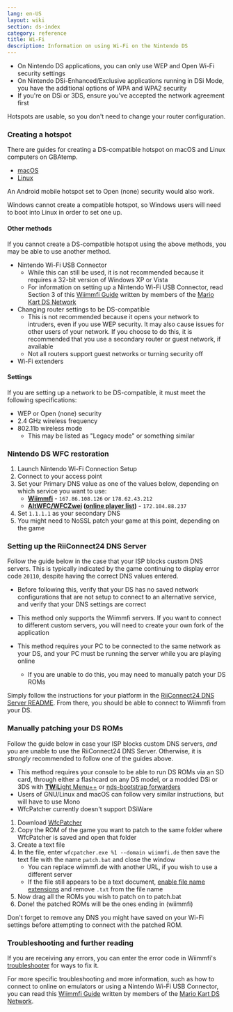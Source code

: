 ```yaml
---
lang: en-US
layout: wiki
section: ds-index
category: reference
title: Wi-Fi
description: Information on using Wi-Fi on the Nintendo DS
---
```


- On Nintendo DS applications, you can only use WEP and Open Wi-Fi security settings
- On Nintendo DSi-Enhanced/Exclusive applications running in DSi Mode, you have the additional options of WPA and WPA2 security
- If you're on DSi or 3DS, ensure you've accepted the network agreement first

Hotspots are usable, so you don't need to change your router configuration.

### Creating a hotspot
There are guides for creating a DS-compatible hotspot on macOS and Linux computers on GBAtemp.
- [macOS](https://gbatemp.net/threads/571658)
- [Linux](https://gbatemp.net/threads/543283)

An Android mobile hotspot set to Open (none) security would also work.

Windows cannot create a compatible hotspot, so Windows users will need to boot into Linux in order to set one up.
#### Other methods
If you cannot create a DS-compatible hotspot using the above methods, you may be able to use another method.
- Nintendo Wi-Fi USB Connector
    - While this can still be used, it is not recommended because it requires a 32-bit version of Windows XP or Vista
    - For information on setting up a Nintendo Wi-Fi USB Connector, read Section 3 of this [Wiimmfi Guide](https://docs.google.com/document/d/1f3PChwQig40UaiPXlh-Gi5CggGiBPzyrpiecLZlT8ZE/edit?usp=sharing) written by members of the [Mario Kart DS Network](https://discord.gg/pa9bea6)
- Changing router settings to be DS-compatible
    - This is not recommended because it opens your network to intruders, even if you use WEP security. It may also cause issues for other users of your network. If you choose to do this, it is recommended that you use a secondary router or guest network, if available
    - Not all routers support guest networks or turning security off
- Wi-Fi extenders

#### Settings
If you are setting up a network to be DS-compatible, it must meet the following specifications:
- WEP or Open (none) security
- 2.4 GHz wireless frequency
- 802.11b wireless mode
    - This may be listed as "Legacy mode" or something similar

### Nintendo DS WFC restoration
1. Launch Nintendo Wi-Fi Connection Setup
1. Connect to your access point
1. Set your Primary DNS value as one of the values below, depending on which service you want to use:
    - **[Wiimmfi](https://wiimmfi.de)** - `167.86.108.126` or `178.62.43.212`
    - **[AltWFC/WFCZwei](https://save-nintendo-wifi.com/) ([online player list](http://zwei.moe:9001))** - `172.104.88.237`
1. Set `1.1.1.1` as your secondary DNS
1. You might need to NoSSL patch your game at this point, depending on the game

### Setting up the RiiConnect24 DNS Server
Follow the guide below in the case that your ISP blocks custom DNS servers. This is typically indicated by the game continuing to display error code `20110`, despite having the correct DNS values entered.
- Before following this, verify that your DS has no saved network configurations that are not setup to connect to an alternative service, and verify that your DNS settings are correct

- This method only supports the Wiimmfi servers. If you want to connect to different custom servers, you will need to create your own fork of the application
- This method requires your PC to be connected to the same network as your DS, and your PC must be running the server while you are playing online
  - If you are unable to do this, you may need to manually patch your DS ROMs

Simply follow the instructions for your platform in the [RiiConnect24 DNS Server README](https://github.com/RiiConnect24/DNS-Server#readme). From there, you should be able to connect to Wiimmfi from your DS.

### Manually patching your DS ROMs
Follow the guide below in case your ISP blocks custom DNS servers, *and* you are unable to use the RiiConnect24 DNS Server. Otherwise, it is *strongly* recommended to follow one of the guides above.

- This method requires your console to be able to run DS ROMs via an SD card, through either a flashcard on any DS model, or a modded DSi or 3DS with [**TW**i**L**ight Menu++](twilightmenu) or [nds-bootstrap forwarders](forwarders)
- Users of GNU/Linux and macOS can follow very similar instructions, but will have to use Mono
- WfcPatcher currently doesn't support DSiWare

1. Download [WfcPatcher](https://github.com/AdmiralCurtiss/WfcPatcher/releases)
1. Copy the ROM of the game you want to patch to the same folder where WfcPatcher is saved and open that folder
1. Create a text file
1. In the file, enter `wfcpatcher.exe %1 --domain wiimmfi.de` then save the text file with the name `patch.bat` and close the window
    - You can replace wiimmfi.de with another URL, if you wish to use a different server
    - If the file still appears to be a text document, [enable file name extensions](https://dsi.cfw.guide/file-extensions-%28windows%29) and remove `.txt` from the file name
1. Now drag all the ROMs you wish to patch on to patch.bat
1. Done! the patched ROMs will be the ones ending in (wiimmfi)

Don't forget to remove any DNS you might have saved on your Wi-Fi settings before attempting to connect with the patched ROM.

### Troubleshooting and further reading
If you are receiving any errors, you can enter the error code in Wiimmfi's [troubleshooter](https://wiimmfi.de/error) for ways to fix it.

For more specific troubleshooting and more information, such as how to connect to online on emulators or using a Nintendo Wi-Fi USB Connector, you can read this [Wiimmfi Guide](https://docs.google.com/document/d/1f3PChwQig40UaiPXlh-Gi5CggGiBPzyrpiecLZlT8ZE/edit?usp=sharing) written by members of the [Mario Kart DS Network](https://discord.gg/pa9bea6).
